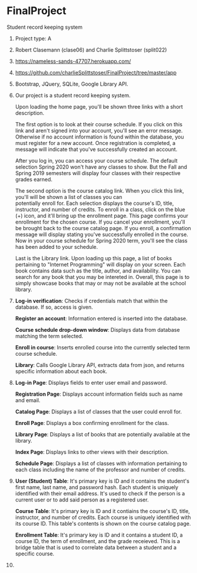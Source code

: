 # FinalProject
Student record keeping system

1. Project type: A
2. Robert Clasemann (clase06) and Charlie Splittstoser (split022)
3. https://nameless-sands-47707.herokuapp.com/
4. https://github.com/charlieSplittstoser/FinalProject/tree/master/app
5. Bootstrap, JQuery, SQLite, Google Library API. 
6. 
    Our project is a student record keeping system. 

    Upon loading the home page, you'll be shown three links with a short description.

    The first option is to look at their course schedule. If you click on this link and aren't signed into your account,
    you'll see an error message. Otherwise if no account information is found within the database, you must register for a new
    account. Once registration is completed, a message will indicate that you've successfully created an account. 

    After you log in, you can access your course schedule. The default selection Spring 2020 won't have any classes to show.       But the Fall and Spring 2019 semesters will display four classes with their respective grades earned. 

    The second option is the course catalog link. When you click this link, you'll will be shown a list of classes you can   
    potentially enroll for. Each selection displays the course's ID, title, instructor, and number of credits. To enroll in a 
    class, click on the blue (+) icon, and it'll bring up the enrollment page. This page confirms your enrollment for the 
    chosen course. If you cancel your enrollment, you'll be brought back to the course catalog page. If you enroll, a 
    confirmation message will display stating you've successfully enrolled in the course. Now in your course schedule for 
    Spring 2020 term, you'll see the class has been added to your schedule.

    Last is the Library link. Upon loading up this page, a list of books pertaining to "Internet Programming" will display on 
    your screen. Each book contains data such as the title, author, and availability. You can search for any book that you may 
    be intereted in. Overall, this page is to simply showcase books that may or may not be available at the school library.


7.
   **Log-in verification**: Checks if credentials match that within the database. If so, access is given.
  
   **Register an account**: Information entered is inserted into the database.
  
   **Course schedule drop-down window**: Displays data from database matching the term selected.
  
   **Enroll in course**: Inserts enrolled course into the currently selected term course schedule.
  
   **Library**: Calls Google Library API, extracts data from json, and returns specific information about each book.
  
8.
   **Log-in Page**: Displays fields to enter user email and password. 
    
   **Registration Page**: Displays account information fields such as name and email.
    
   **Catalog Page**: Displays a list of classes that the user could enroll for.
    
   **Enroll Page**: Displays a box confirming enrollment for the class.
  
   **Library Page**: Displays a list of books that are potentially available at the library.
    
   **Index Page**: Displays links to other views with their description.
    
   **Schedule Page**: Displays a list of classes with information pertaining to each class including the name of the professor and number of credits. 
  
9. 
    **User (Student) Table**: It's primary key is ID and it contains the student's first name, last name, and password hash. Each student is uniquely identified with their email address. It's used to check if the person is a current user or to add said person as a registered user.
    
    **Course Table**: It's primary key is ID and it contiains the course's ID, title, instructor, and number of credits. Each course is uniquely identified with its course ID. This table's contents is shown on the course catalog page.
    
    **Enrollment Table**: It's primary key is ID and it contains a student ID, a course ID, the term of enrollment, and the grade receieved. This is a bridge table that is used to correlate data between a student and a specific course. 
10.
